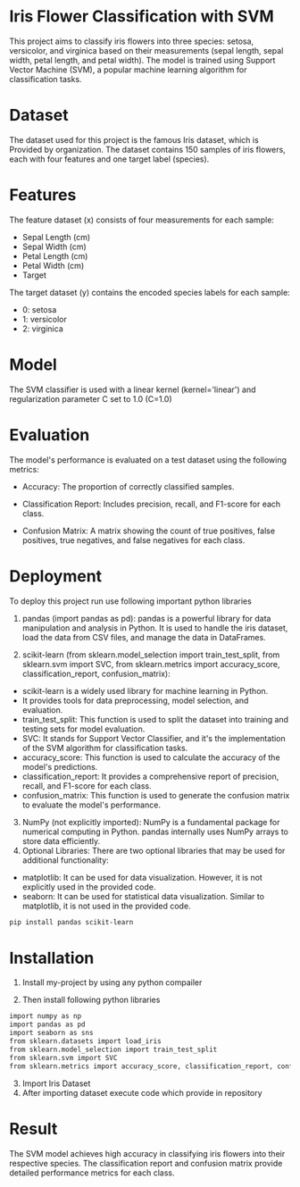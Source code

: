 # Iris Flower Classification with SVM

This project aims to classify iris flowers into three species: setosa, versicolor, and virginica based on their measurements (sepal length, sepal width, petal length, and petal width). The model is trained using Support Vector Machine (SVM), a popular machine learning algorithm for classification tasks.

# Dataset
The dataset used for this project is the famous Iris dataset, which is Provided by organization. The dataset contains 150 samples of iris flowers, each with four features and one target label (species).

# Features
The feature dataset (x) consists of four measurements for each sample:

- Sepal Length (cm)
- Sepal Width (cm)
- Petal Length (cm)
- Petal Width (cm)
- Target

The target dataset (y) contains the encoded species labels for each sample:

- 0: setosa
- 1: versicolor
- 2: virginica

# Model
The SVM classifier is used with a linear kernel (kernel='linear') and regularization parameter C set to 1.0 (C=1.0)

# Evaluation
The model's performance is evaluated on a test dataset using the following metrics:

- Accuracy: The proportion of correctly classified samples.

- Classification Report: Includes precision, recall, and F1-score for each class.

- Confusion Matrix: A matrix showing the count of true positives, false positives, true negatives, and false negatives for each class.

# Deployment
To deploy this project run use following important python libraries

1. pandas (import pandas as pd):
pandas is a powerful library for data manipulation and analysis in Python. It is used to handle the iris dataset, load the data from CSV files, and manage the data in DataFrames.

2. scikit-learn (from sklearn.model_selection import train_test_split, from sklearn.svm import SVC, from sklearn.metrics import accuracy_score, classification_report, confusion_matrix):
- scikit-learn is a widely used library for machine learning in Python.
- It provides tools for data preprocessing, model selection, and evaluation.
- train_test_split: This function is used to split the dataset into training and testing sets for model evaluation.
- SVC: It stands for Support Vector Classifier, and it's the implementation of the SVM algorithm for classification tasks.
- accuracy_score: This function is used to calculate the accuracy of the model's predictions.
- classification_report: It provides a comprehensive report of precision, recall, and F1-score for each class.
- confusion_matrix: This function is used to generate the confusion matrix to evaluate the model's performance.
3. NumPy (not explicitly imported):
NumPy is a fundamental package for numerical computing in Python.
pandas internally uses NumPy arrays to store data efficiently.
4. Optional Libraries:
There are two optional libraries that may be used for additional functionality:
- matplotlib: It can be used for data visualization. However, it is not explicitly used in the provided code.
- seaborn: It can be used for statistical data visualization. Similar to matplotlib, it is not used in the provided code.
```bash
pip install pandas scikit-learn
```

# Installation
1. Install my-project by using any python compailer

2. Then install following python libraries

```bash
import numpy as np
import pandas as pd
import seaborn as sns
from sklearn.datasets import load_iris
from sklearn.model_selection import train_test_split
from sklearn.svm import SVC
from sklearn.metrics import accuracy_score, classification_report, confusion_matrix
```
3. Import Iris Dataset 
4. After importing dataset execute code which provide in repository

# Result

The SVM model achieves high accuracy in classifying iris flowers into their respective species. The classification report and confusion matrix provide detailed performance metrics for each class.
